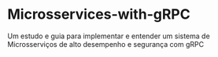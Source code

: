 # Microsservices-with-gRPC
Um estudo e guia para implementar e entender um sistema de Microsserviços de alto desempenho e segurança com gRPC
